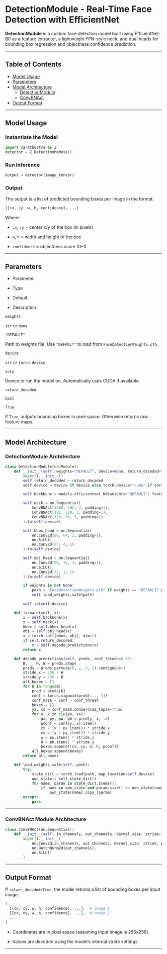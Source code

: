 

# DetectionModule - Real-Time Face Detection with EfficientNet

**DetectionModule** is a custom face detection model built using EfficientNet-B0 as a feature extractor, a lightweight FPN-style neck, and dual heads for bounding box regression and objectness confidence prediction.

---

## Table of Contents

- [Model Usage](#model-usage)
- [Parameters](#parameters)
- [Model Architecture](#model-architecture)
  - [DetectionModule](#detectionmodule-architecture)
  - [ConvBNAct](#convbnact-module-architecture)
- [Output Format](#output-format)

---

## Model Usage

### Instantiate the Model

```python
import zarathustra as Z
detector = Z.DetectionModule()

```

### Run Inference

```python
output = detector(image_tensor)

```

### Output

The output is a list of predicted bounding boxes per image in the format:

```python
[[cx, cy, w, h, confidence], ...]

```

Where:

-   `cx`, `cy` = center x/y of the box (in pixels)
    
-   `w`, `h` = width and height of the box
    
-   `confidence` = objectness score (0–1)
    

----------

## Parameters

- Parameter

- Type

- Default

- Description

`weights`

`str` or `None`

`"DEFAULT"`

Path to weights file. Use `"DEFAULT"` to load from `FaceDetectionWeights.pth`.

`device`

`str` or `torch.device`

`auto`

Device to run the model on. Automatically uses CUDA if available.

`return_decoded`

`bool`

`True`

If `True`, outputs bounding boxes in pixel space. Otherwise returns raw feature maps.

----------

## Model Architecture

### DetectionModule Architecture

```python
class DetectionModule(nn.Module):
    def __init__(self, weights="DEFAULT", device=None, return_decoded=True):
        super().__init__()
        self.return_decoded = return_decoded
        self.device = device if device else torch.device("cuda" if torch.cuda.is_available() else "cpu")

        self.backbone = models.efficientnet_b0(weights="DEFAULT").features.to(self.device)

        self.neck = nn.Sequential(
            ConvBNAct(1280, 192, 3, padding=1),
            ConvBNAct(192, 128, 3, padding=1),
            ConvBNAct(128, 96, 3, padding=1)
        ).to(self.device)

        self.bbox_head = nn.Sequential(
            nn.Conv2d(96, 64, 3, padding=1),
            nn.SiLU(),
            nn.Conv2d(64, 4, 1)
        ).to(self.device)

        self.obj_head = nn.Sequential(
            nn.Conv2d(96, 32, 3, padding=1),
            nn.SiLU(),
            nn.Conv2d(32, 1, 1)
        ).to(self.device)

        if weights is not None:
            path = "FaceDetectionWeights.pth" if weights == "DEFAULT" else weights
            self.load_weights_safe(path)

        self.to(self.device)

    def forward(self, x):
        x = self.backbone(x)
        x = self.neck(x)
        bbox = self.bbox_head(x)
        obj = self.obj_head(x)
        x = torch.cat([bbox, obj], dim=1)
        if self.return_decoded:
            x = self.decode_predictions(x)
        return x

    def decode_predictions(self, preds, conf_thresh=0.05):
        B, _, H, W = preds.shape
        preds = preds.permute(0, 2, 3, 1).contiguous()
        stride_x = 256 / W
        stride_y = 256 / H
        all_boxes = []
        for b in range(B):
            pred = preds[b]
            conf = torch.sigmoid(pred[..., 4])
            conf_mask = conf > conf_thresh
            boxes = []
            ys, xs = conf_mask.nonzero(as_tuple=True)
            for y, x in zip(ys, xs):
                px, py, pw, ph = pred[y, x, :4]
                pconf = conf[y, x].item()
                cx = (x + px.item()) * stride_x
                cy = (y + py.item()) * stride_y
                w = pw.item() * stride_x
                h = ph.item() * stride_y
                boxes.append([cx, cy, w, h, pconf])
            all_boxes.append(boxes)
        return all_boxes

    def load_weights_safe(self, path):
        try:
            state_dict = torch.load(path, map_location=self.device)
            own_state = self.state_dict()
            for name, param in state_dict.items():
                if name in own_state and param.size() == own_state[name].size():
                    own_state[name].copy_(param)
        except:
            pass

```

----------

### ConvBNAct Module Architecture

```python
class ConvBNAct(nn.Sequential):
    def __init__(self, in_channels, out_channels, kernel_size, stride=1, padding=0):
        super().__init__(
            nn.Conv2d(in_channels, out_channels, kernel_size, stride, padding, bias=False),
            nn.BatchNorm2d(out_channels),
            nn.SiLU()
        )

```

----------

## Output Format

If `return_decoded=True`, the model returns a list of bounding boxes per input image:

```python
[
  [[cx, cy, w, h, confidence], ...],  # image 1
  [[cx, cy, w, h, confidence], ...],  # image 2
  ...
]

```

-   Coordinates are in pixel space (assuming input image is 256x256).
    
-   Values are decoded using the model’s internal stride settings.
    

----------



```